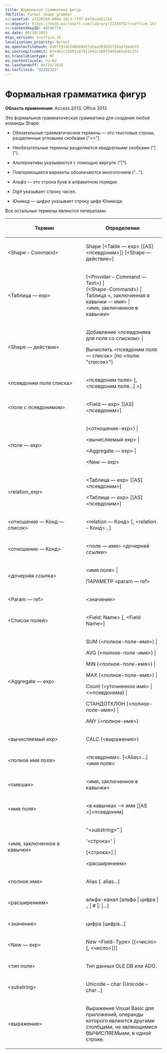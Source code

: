```yaml
---
title: Формальная грамматика фигур
TOCTitle: Formal shape grammar
ms:assetid: a3220569-8804-3dc3-7f9f-b4f8cdab1316
ms:mtpsurl: https://msdn.microsoft.com/library/JJ249752(v=office.15)
ms:contentKeyID: 48546774
ms.date: 09/18/2015
mtps_version: v=office.15
localization_priority: Normal
ms.openlocfilehash: d30ff9146146bb0457a5aa383b2b720a4fdaeb78
ms.sourcegitcommit: 8fe462c32b91c87911942c188f3445e85a54137c
ms.translationtype: MT
ms.contentlocale: ru-RU
ms.lasthandoff: 04/23/2019
ms.locfileid: "32292323"
---
```

# <a name="formal-shape-grammar"></a>Формальная грамматика фигур

**Область применения**: Access 2013, Office 2013

Это формальное грамматическая грамматика для создания любой команды Shape:

  - Обязательные грамматические термины — это текстовые строки, разделенные угловыми скобками ("\<\>").

  - Необязательные термины разделяются квадратными скобками ("\[ \]").

  - Альтернативы указываются с помощью виргуле ("|").

  - Повторяющиеся варианты обозначаются многоточием ("...").

  - *Альфа* — это строка букв в алфавитном порядке.

  - *Digit* указывает строку чисел.

  - *Юникод — цифра* указывает строку цифр Юникода.

Все остальные термины являются литералами.

<table>
<colgroup>
<col style="width: 50%" />
<col style="width: 50%" />
</colgroup>
<thead>
<tr class="header">
<th><p>Термин</p></th>
<th><p>Определение</p></th>
</tr>
</thead>
<tbody>
<tr class="odd">
<td><p>&lt;Shape – Command&gt;</p></td>
<td><p>Shape [&lt;Table — exp&gt; [[AS] &lt;псевдоним&gt;]] [&lt;Shape — действие&gt;]</p></td>
</tr>
<tr class="even">
<td><p>&lt;Таблица — exp&gt;</p></td>
<td><p>{&lt;Provider – Command — Text&gt;} |<br />
(&lt;Shape-Command&gt;) |<br />
Таблица &lt;, заключенная в кавычки — имя&gt; |<br />
&lt;имя, заключенное в кавычки&gt;</p></td>
</tr>
<tr class="odd">
<td><p>&lt;Shape — действие&gt;</p></td>
<td><p>Добавление &lt;псевдонима для поля со списком&gt; |</p>
<p>Вычислить &lt;псевдоним поля — список&gt; [по &lt;полю "список&gt;"]</p></td>
</tr>
<tr class="even">
<td><p>&lt;псевдоним поля списка&gt;</p></td>
<td><p>&lt;псевдоним поля&gt; [, &lt;псевдоним поля...] &gt;]</p></td>
</tr>
<tr class="odd">
<td><p>&lt;поле с псевдонимом&gt;</p></td>
<td><p>&lt;Field — exp&gt; [[AS] &lt;псевдоним&gt;]</p></td>
</tr>
<tr class="even">
<td><p>&lt;поле — exp&gt;</p></td>
<td><p>(&lt;отношение-exp&gt;) |</p>
<p>&lt;вычисляемый exp&gt; |</p>
<p>&lt;Aggregate — exp&gt; |</p>
<p>&lt;New — exp&gt;</p></td>
</tr>
<tr class="odd">
<td><p>&lt;relation_exp&gt;</p></td>
<td><p>&lt;Таблица — exp&gt; [[AS] &lt;псевдоним&gt;]</p>
<p>&lt;Таблица — exp&gt; [[AS] &lt;псевдоним&gt;]</p></td>
</tr>
<tr class="even">
<td><p>&lt;отношение — Конд — список&gt;</p></td>
<td><p>&lt;relation — Конд&gt; [, &lt;relation – Конд&gt;...]</p></td>
</tr>
<tr class="odd">
<td><p>&lt;отношение — Конд&gt;</p></td>
<td><p>&lt;поле — имя&gt; &lt;дочерней ссылки&gt;</p></td>
</tr>
<tr class="even">
<td><p>&lt;дочерняя ссылка&gt;</p></td>
<td><p>&lt;имя поля&gt; |</p>
<p>ПАРАМЕТР &lt;param — ref&gt;</p></td>
</tr>
<tr class="odd">
<td><p>&lt;Param — ref&gt;</p></td>
<td><p>&lt;значение&gt;</p></td>
</tr>
<tr class="even">
<td><p>&lt;Список полей&gt;</p></td>
<td><p>&lt;Field: Name&gt; [, &lt;Field Name&gt;]</p></td>
</tr>
<tr class="odd">
<td><p>&lt;Aggregate — exp&gt;</p></td>
<td><p>SUM (&lt;полное-поле-имя&gt;) |</p>
<p>AVG (&lt;полное-поле-имя&gt;) |</p>
<p>MIN (&lt;полное-поле-имя&gt;) |</p>
<p>MAX (&lt;полное-поле-имя&gt;) |</p>
<p>Count (&lt;уточненное имя&gt; | &lt;&gt;псевдонима) |</p>
<p>СТАНДОТКЛОН (&lt;полное-поле-имя&gt;) |</p>
<p>ANY (&lt;полное-имя&gt;)</p></td>
</tr>
<tr class="even">
<td><p>&lt;вычисляемый exp&gt;</p></td>
<td><p>CALC (&lt;выражение&gt;)</p></td>
</tr>
<tr class="odd">
<td><p>&lt;полное имя поля&gt;</p></td>
<td><p>&lt;псевдоним&gt;. [&lt;Alias&gt;...] &lt;имя поля&gt;</p></td>
</tr>
<tr class="even">
<td><p>&lt;смешан&gt;</p></td>
<td><p>&lt;имя, заключенное в кавычки&gt;</p></td>
</tr>
<tr class="odd">
<td><p>&lt;имя поля&gt;</p></td>
<td><p>&lt;в кавычках —&gt; имя [[AS &lt;]&gt;псевдоним]</p></td>
</tr>
<tr class="even">
<td><p>&lt;имя, заключенное в кавычки&gt;</p></td>
<td><p>&quot;&lt;substring&gt;&quot; |</p>
<p>'&lt;строка&gt;' |</p>
<p>[&lt;строка&gt;] |</p>
<p>&lt;расширением&gt;</p></td>
</tr>
<tr class="odd">
<td><p>&lt;полное имя&gt;</p></td>
<td><p>Alias [. alias...]</p></td>
</tr>
<tr class="even">
<td><p>&lt;расширением&gt;</p></td>
<td><p>альфа-канал [альфа | цифра | _ | # |: |...]</p></td>
</tr>
<tr class="odd">
<td><p>&lt;значение&gt;</p></td>
<td><p>цифра [цифра...]</p></td>
</tr>
<tr class="even">
<td><p>&lt;New — exp&gt;</p></td>
<td><p>New &lt;Field-Type&gt; [(&lt;число&gt; [, &lt;число&gt;])]</p></td>
</tr>
<tr class="odd">
<td><p>&lt;тип поля&gt;</p></td>
<td><p>Тип данных OLE DB или ADO.</p></td>
</tr>
<tr class="even">
<td><p>&lt;substring&gt;</p></td>
<td><p>Unicode – char [Unicode – char...]</p></td>
</tr>
<tr class="odd">
<td><p>&lt;выражение&gt;</p></td>
<td><p>Выражение Visual Basic для приложений, операнды которого являются другими столбцами, не являющимися ВЫЧИСЛЯЕМыми, в одной строке.</p></td>
</tr>
</tbody>
</table>

